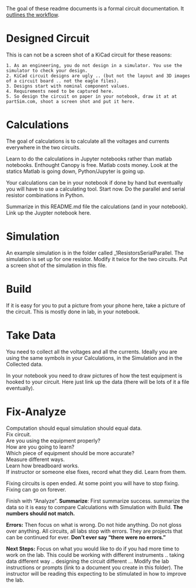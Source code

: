 The goal of these readme documents is a formal circuit documentation.  It [outlines the workflow](https://docs.google.com/presentation/d/1nUOedZwlwj_qvRuc3ERupAfwU3IGcgD4LE0l2Hs2M20/edit?usp=sharing). 

# Designed Circuit

This is can not be a screen shot of a KiCad circuit for these reasons:

 	1. As an engineering, you do not design in a simulator. You use the simulator to check your design.
 	2. KiCad circuit designs are ugly .. (but not the layout and 3D images of a circuit board .. not the eagle files). 
 	3. Designs start with nominal component values. 
 	4. Requirements need to be captured here. 
 	5. So design the circuit on paper in your notebook, draw it at at partSim.com, shoot a screen shot and put it here.

# Calculations

The goal of calculations is to calculate all the voltages and currents everywhere in the two circuits. 

Learn to do the calculations in Jupyter notebooks rather than matlab notebooks. Enthought Canopy is free. Matlab costs money. Look at the statics Matlab is going down, Python/Jupyter is going up. 

Your calculations can be in your notebook if done by hand but eventually you will have to use a calculating tool.  Start now. Do the parallel and serial resistor combinations in Python.

Summarize in this README.md file the calculations (and in your notebook). Link up the Juypter notebook here. 

# Simulation

An example simulation is in the folder called _1ResistorsSerialParallel. The simulation is set up for one resistor. Modify it twice for the two circuits.  Put a screen shot of the simulation in this file. 

# Build

If it is easy for you to put a picture from your phone here, take a picture of the circuit.  This is mostly done in lab, in your notebook.

# Take Data

You need to collect all the voltages and all the currents. Ideally you are using the same symbols in your Calculations, in the Simulation and in the Collected data.

In your notebook you need to draw pictures of how the test equipment is hooked to your circuit. Here just link up the data (there will be lots of it a file eventually). 

# Fix-Analyze

Computation should equal simulation should equal data.   
Fix circuit.   
Are you using the equipment properly?   
How are you going to learn?   
Which piece of equipment should be more accurate?   
Measure different ways.  
Learn how breadboard works.  
If instructor or someone else fixes, record what they did. Learn from them.  

Fixing circuits is open ended. At some point you will have to stop fixing. Fixing can go on forever. 

Finish with “Analyze”. **Summarize**: First summarize success. summarize the data so it is easy to compare Calculations with Simulation with Build. **The numbers should not match.**

**Errors:** Then focus on what is wrong. Do not hide anything. Do not gloss over anything. All circuits, all labs stop with errors. They are projects that can be continued for ever. **Don’t ever say “there were no errors.”**

**Next Steps:** Focus on what you would like to do if you had more time to work on the lab. This could be working with different instruments .. taking data different way .. designing the circuit different …  Modify the lab instructions or prompts (link to a document you create in this folder). The instructor will be reading this expecting to be stimulated in how to improve the lab. 













